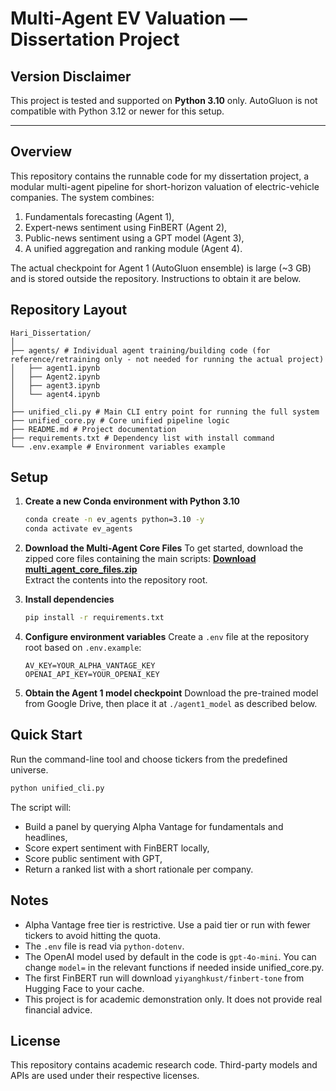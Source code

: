 # Multi-Agent EV Valuation — Dissertation Project


## Version Disclaimer
This project is tested and supported on **Python 3.10** only.
AutoGluon is not compatible with Python 3.12 or newer for this setup.

---

## Overview
This repository contains the runnable code for my dissertation project, a modular multi-agent pipeline for short-horizon valuation of electric-vehicle companies. The system combines:
1) Fundamentals forecasting (Agent 1),
2) Expert-news sentiment using FinBERT (Agent 2),
3) Public-news sentiment using a GPT model (Agent 3),
4) A unified aggregation and ranking module (Agent 4).

The actual checkpoint for Agent 1 (AutoGluon ensemble) is large (~3 GB) and is stored outside the repository. Instructions to obtain it are below.

## Repository Layout
```
Hari_Dissertation/
│
├── agents/ # Individual agent training/building code (for reference/retraining only - not needed for running the actual project)
│   ├── agent1.ipynb
│   ├── Agent2.ipynb
│   ├── agent3.ipynb
│   └── agent4.ipynb
│
├── unified_cli.py # Main CLI entry point for running the full system
├── unified_core.py # Core unified pipeline logic
├── README.md # Project documentation
├── requirements.txt # Dependency list with install command
└── .env.example # Environment variables example
```

## Setup

1. **Create a new Conda environment with Python 3.10**
   ```bash
   conda create -n ev_agents python=3.10 -y
   conda activate ev_agents
   ```

2. **Download the Multi-Agent Core Files**
   To get started, download the zipped core files containing the main scripts:
   **[**Download multi_agent_core_files.zip**](https://github.com/S-Hari-B/Hari_Dissertation/raw/main/multi_agent_core_files.zip)**  
   Extract the contents into the repository root.

3. **Install dependencies**
   ```bash
   pip install -r requirements.txt
   ```

4. **Configure environment variables**
   Create a `.env` file at the repository root based on `.env.example`:
   ```env
   AV_KEY=YOUR_ALPHA_VANTAGE_KEY
   OPENAI_API_KEY=YOUR_OPENAI_KEY
   ```

5. **Obtain the Agent 1 model checkpoint**
   Download the pre-trained model from Google Drive, then place it at `./agent1_model` as described below.
## Quick Start
Run the command-line tool and choose tickers from the predefined universe.
```bash
python unified_cli.py
```
The script will:
- Build a panel by querying Alpha Vantage for fundamentals and headlines,
- Score expert sentiment with FinBERT locally,
- Score public sentiment with GPT,
- Return a ranked list with a short rationale per company.

## Notes
- Alpha Vantage free tier is restrictive. Use a paid tier or run with fewer tickers to avoid hitting the quota.
- The `.env` file is read via `python-dotenv`.
- The OpenAI model used by default in the code is `gpt-4o-mini`. You can change `model=` in the relevant functions if needed inside unified_core.py.
- The first FinBERT run will download `yiyanghkust/finbert-tone` from Hugging Face to your cache.
- This project is for academic demonstration only. It does not provide real financial advice.

## License
This repository contains academic research code. Third-party models and APIs are used under their respective licenses.
